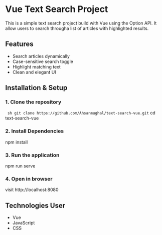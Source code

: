 # Vue Text Search Project
This is a simple text search project build with Vue using the Option API. It allow users to search througha list of articles with highlighted results.

## Features
- Search articles dynamically
- Case-sensitive search toggle
- Highlight matching text
- Clean and elegant UI

## Installation & Setup
### 1. Clone the repository
``` sh git clone https://github.com/Ahsanmughal/text-search-vue.git```
cd text-search-vue
### 2. Install Dependencies
npm install
### 3. Run the application
npm run serve
### 4. Open in browser
visit http://localhost:8080

## Technologies User
- Vue
- JavaScript
- CSS